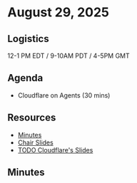 # August 29, 2025

## Logistics

12-1 PM EDT / 9-10AM PDT / 4-5PM GMT

## Agenda

* Cloudflare on Agents (30 mins)

## Resources

* [Minutes](https://docs.google.com/document/d/1_THfY-tqwUj0UAISmGZgPHfuIcbg7CdKr1ymOn1OuiI/edit?usp=sharing)
* [Chair Slides](https://docs.google.com/presentation/d/1lcAUeoA-Co-hFSbLPS4TUIU1VBo6uYIjtOGosULQTBI/edit?usp=sharing)
* [TODO Cloudflare's Slides](TODO)

## Minutes

